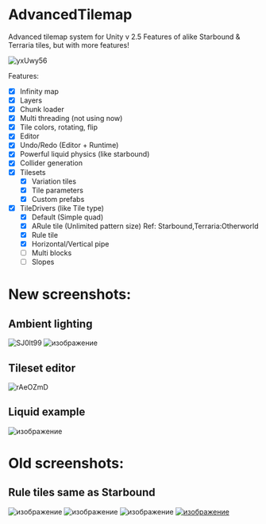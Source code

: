 # AdvancedTilemap
Advanced tilemap system for Unity v 2.5
Features of alike Starbound & Terraria tiles, but with more features!

![yxUwy56](https://github.com/user-attachments/assets/291b4f2b-cdbb-48ed-b8fd-8e5b2d30ff84)

Features:
- [x] Infinity map
- [x] Layers
- [x] Chunk loader
- [x] Multi threading (not using now)
- [x] Tile colors, rotating, flip
- [x] Editor
- [x] Undo/Redo (Editor + Runtime)
- [x] Powerful liquid physics (like starbound)
- [x] Collider generation 
- [x] Tilesets
  - [x] Variation tiles
  - [x] Tile parameters
  - [x] Custom prefabs
- [x] TileDrivers (like Tile type)
    - [x] Default (Simple quad)
    - [x] ARule tile (Unlimited pattern size) Ref: Starbound,Terraria:Otherworld
    - [x] Rule tile
    - [x] Horizontal/Vertical pipe
    - [ ] Multi blocks
    - [ ] Slopes

# New screenshots:
## Ambient lighting
![SJ0lt99](https://github.com/user-attachments/assets/d76c06a5-3be2-4cdb-bcf3-f625c956684d)
![изображение](https://github.com/user-attachments/assets/76bd0a58-5c81-421b-b2cd-564a17035c2f)

## Tileset editor
![rAeOZmD](https://github.com/user-attachments/assets/ad1aff1a-8c87-4863-b3d7-94daf53db805)

## Liquid example
![изображение](https://github.com/user-attachments/assets/8bf82c5a-ab15-4e22-b909-69dea84766d3)



# Old screenshots:
## Rule tiles same as Starbound
![изображение](https://i.imgur.com/GZe9h0W.gif)
![изображение](https://user-images.githubusercontent.com/38013889/190930211-6b5800ad-b20e-4942-8ec0-a1404f95757d.png)
![изображение](https://i.imgur.com/hvlWjyD.gif)
[![изображение](https://user-images.githubusercontent.com/38013889/190930195-94369927-9dc7-4bd5-ad68-bde608373234.png)](https://i.imgur.com/3i45EHB.mp4)





